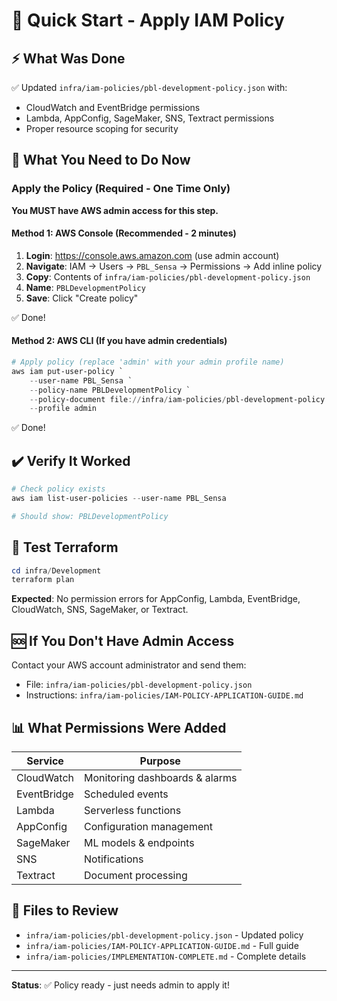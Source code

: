 # 🚀 Quick Start - Apply IAM Policy

## ⚡ What Was Done

✅ Updated `infra/iam-policies/pbl-development-policy.json` with:
- CloudWatch and EventBridge permissions
- Lambda, AppConfig, SageMaker, SNS, Textract permissions
- Proper resource scoping for security

## 🎯 What You Need to Do Now

### Apply the Policy (Required - One Time Only)

**You MUST have AWS admin access for this step.**

#### Method 1: AWS Console (Recommended - 2 minutes)

1. **Login**: https://console.aws.amazon.com (use admin account)
2. **Navigate**: IAM → Users → `PBL_Sensa` → Permissions → Add inline policy
3. **Copy**: Contents of `infra/iam-policies/pbl-development-policy.json`
4. **Name**: `PBLDevelopmentPolicy`
5. **Save**: Click "Create policy"

✅ Done!

#### Method 2: AWS CLI (If you have admin credentials)

```powershell
# Apply policy (replace 'admin' with your admin profile name)
aws iam put-user-policy `
    --user-name PBL_Sensa `
    --policy-name PBLDevelopmentPolicy `
    --policy-document file://infra/iam-policies/pbl-development-policy.json `
    --profile admin
```

✅ Done!

## ✔️ Verify It Worked

```powershell
# Check policy exists
aws iam list-user-policies --user-name PBL_Sensa

# Should show: PBLDevelopmentPolicy
```

## 🧪 Test Terraform

```powershell
cd infra/Development
terraform plan
```

**Expected**: No permission errors for AppConfig, Lambda, EventBridge, CloudWatch, SNS, SageMaker, or Textract.

## 🆘 If You Don't Have Admin Access

Contact your AWS account administrator and send them:
- File: `infra/iam-policies/pbl-development-policy.json`
- Instructions: `infra/iam-policies/IAM-POLICY-APPLICATION-GUIDE.md`

## 📊 What Permissions Were Added

| Service | Purpose |
|---------|---------|
| CloudWatch | Monitoring dashboards & alarms |
| EventBridge | Scheduled events |
| Lambda | Serverless functions |
| AppConfig | Configuration management |
| SageMaker | ML models & endpoints |
| SNS | Notifications |
| Textract | Document processing |

## 📁 Files to Review

- `infra/iam-policies/pbl-development-policy.json` - Updated policy
- `infra/iam-policies/IAM-POLICY-APPLICATION-GUIDE.md` - Full guide
- `infra/iam-policies/IMPLEMENTATION-COMPLETE.md` - Complete details

---

**Status**: ✅ Policy ready - just needs admin to apply it!
